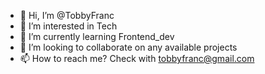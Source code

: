 - 👋 Hi, I’m @TobbyFranc
- 👀 I’m interested in Tech
- 🌱 I’m currently learning Frontend_dev
- 💞️ I’m looking to collaborate on any available projects
- 📫 How to reach me? Check with tobbyfranc@gmail.com

<!---
TobbyFranc/TobbyFranc is a ✨ special ✨ repository because its `README.md` (this file) appears on your GitHub profile.
You can click the Preview link to take a look at your changes.
--->
